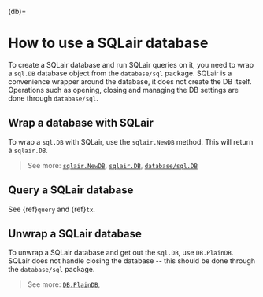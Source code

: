 (db)=
# How to use a SQLair database
To create a SQLair database and run SQLair queries on it, you need to wrap a
`sql.DB` database object from the `database/sql` package. SQLair is a
convenience wrapper around the database, it does not create the DB itself.
Operations such as opening, closing and managing the DB settings are done
through `database/sql`.

## Wrap a database with SQLair
To wrap a `sql.DB` with SQLair, use the `sqlair.NewDB` method. This will return
a `sqlair.DB`.

> See more:
[`sqlair.NewDB`](https://pkg.go.dev/github.com/canonical/sqlair#NewDB),
[`sqlair.DB`](https://pkg.go.dev/github.com/canonical/sqlair#DB),
[`database/sql.DB`](https://pkg.go.dev/database/sql#DB)

## Query a SQLair database

See {ref}`query` and {ref}`tx`.

## Unwrap a SQLair database

To unwrap a SQLair database and get out the `sql.DB`, use `DB.PlainDB`. SQLair
does not handle closing the database -- this should be done through the
`database/sql` package.

> See more:
[`DB.PlainDB`](https://pkg.go.dev/github.com/canonical/sqlair#DB.PlainDB),
